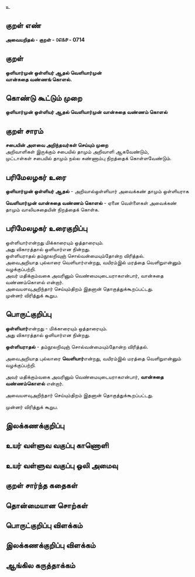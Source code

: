 உ

## குறள் எண் 

**அவையறிதல் - குறள் - ௦௭௧௪ - 0714**  

## குறள் 

**ஒளியார்முன் ஒள்ளியர் ஆதல் வெளியார்முன்  
வான்சுதை வண்ணங் கொளல்.**  

## கொண்டு கூட்டும் முறை

**ஒளியார்முன் ஒள்ளியர் ஆதல் வெளியார்முன் வான்சுதை வண்ணம் கொளல்**

## குறள் சாரம் 

**சபையின் அளவை அறிந்தவர்கள் செய்யும் முறை**  
அறிவாளிகள் இருக்கும் சபையில் தாமும் அறிவாளி ஆகவேண்டும்,  
முட்டாள்கள் சபையில் தாமும் நல்ல சுண்ணாம்பு நிறத்தைக் கொள்ளவேண்டும்.  

## பரிமேலழகர் உரை

**ஒளியார்முன் ஒள்ளியர் ஆதல்** - அறிவால்ஒள்ளியார் அவைக்கண் தாமும் ஒள்ளியராக  

**வெளியார்முன் வான்சுதை வண்ணம் கொளல்** - ஏனை வெள்ளைகள் அவைக்கண் தாமும் வாலியசுதையின் நிறத்தைக் கொள்க. 

## பரிமேலழகர் உரைகுறிப்பு   

ஒள்ளியார்என்றது மிக்காரையும் ஒத்தாரையும்.  
அது விகாரத்தால் ஒளியார்என நின்றது.  
ஒள்ளியராதல் தம்நூலறிவுஞ் சொல்வன்மையும்தோன்ற விரித்தல்.  
அவைஅறியாத புல்லாரை வெளியார்என்றது, வயிரம்இல் மரத்தை வெளிறுஎன்னும் வழக்குப்பற்றி.  
அவர் மதிக்கும்வகை அவரினும் வெண்மையுடையராகஎன்பார், வான்சுதை வண்ணம்கொளல் என்றார்.  
அவையளவுஅறிந்தார் செய்யும்திறம் இதனான் தொகுத்துக்கூறப்பட்டது.  
முன்னர் விரித்துக் கூறுப.    

## பொருட்குறிப்பு 

**ஒள்ளியார்**என்றது - மிக்காரையும் ஒத்தாரையும்.  
அது விகாரத்தால் ஒளியார்என நின்றது.  

**ஒள்ளியராதல்** - தம்நூலறிவுஞ் சொல்வன்மையும்தோன்ற விரித்தல்.  

அவைஅறியாத புல்லாரை **வெளியார்**என்றது, வயிரம்இல் மரத்தை வெளிறுஎன்னும் வழக்குப்பற்றி.  

அவர் மதிக்கும்வகை அவரினும் வெண்மையுடையராகஎன்பார், **வான்சுதை வண்ணம்கொளல்** என்றார்.  

அவையளவுஅறிந்தார் செய்யும்திறம் இதனான் தொகுத்துக்கூறப்பட்டது.  

முன்னர் விரித்துக் கூறுப.    

## இலக்கணக்குறிப்பு  


## உயர் வள்ளுவ வகுப்பு காணொளி


## உயர் வள்ளுவ வகுப்பு ஒலி அமைவு 

 
## குறள் சார்ந்த கதைகள் 


## தொன்மையான சொற்கள்


## பொருட்குறிப்பு விளக்கம்


## இலக்கணக்குறிப்பு விளக்கம்


## ஆங்கில கருத்தாக்கம் 



